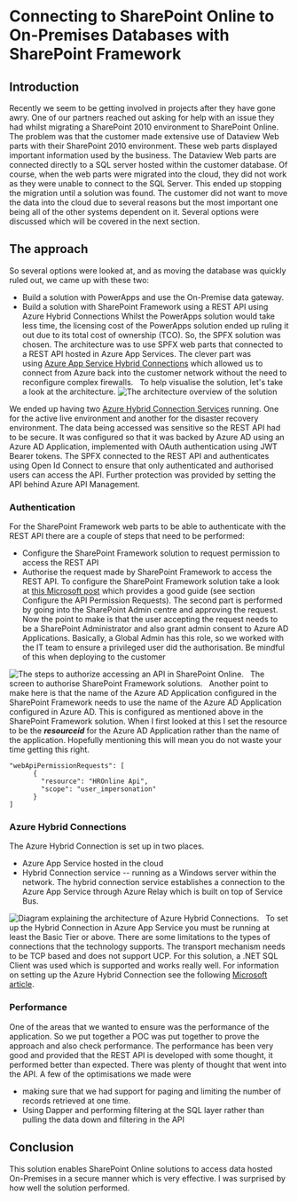 # Connecting to SharePoint Online to On-Premises Databases with SharePoint Framework

## Introduction 

Recently we seem to be getting involved in projects after they have gone
awry. One of our partners reached out asking for help with an issue they
had whilst migrating a SharePoint 2010 environment to SharePoint Online.
The problem was that the customer made extensive use of Dataview Web
parts with their SharePoint 2010 environment. These web parts displayed
important information used by the business. The Dataview Web parts are
connected directly to a SQL server hosted within the customer database.
Of course, when the web parts were migrated into the cloud, they did not
work as they were unable to connect to the SQL Server. This ended up
stopping the migration until a solution was found.
The customer did not want to move the data into the cloud due to several
reasons but the most important one being all of the other systems
dependent on it.
Several options were discussed which will be covered in the next
section.
 
 
## The approach 

So several options were looked at, and as moving the database was
quickly ruled out, we came up with these two:
-   Build a solution with PowerApps and use the On-Premise data gateway.
-   Build a solution with SharePoint Framework using a REST API using
    Azure Hybrid Connections
Whilst the PowerApps solution would take less time, the licensing cost
of the PowerApps solution ended up ruling it out due to its total cost
of ownership (TCO).
So, the SPFX solution was chosen. The architecture was to use SPFX web
parts that connected to a REST API hosted in Azure App Services. The
clever part was using [Azure App Service Hybrid
Connections](https://docs.microsoft.com/en-us/azure/app-service/app-service-hybrid-connections) which
allowed us to connect from Azure back into the customer network without
the need to reconfigure complex firewalls.
 
To help visualise the solution, let's take a look at the architecture.
![The architecture overview of the
solution](https://techcommunity.microsoft.com/t5/image/serverpage/image-id/317178i3B95467AB4BC41DF/image-size/medium?v=v2&px=400 "image-5.png")

We ended up having two [Azure Hybrid Connection
Services](https://docs.microsoft.com/en-us/azure/app-service/app-service-hybrid-connections) running.
One for the active live environment and another for the disaster
recovery environment.
The data being accessed was sensitive so the REST API had to be secure.
It was configured so that it was backed by Azure AD using an Azure AD
Application, implemented with OAuth authentication using JWT Bearer
tokens. The SPFX connected to the REST API and authenticates using Open
Id Connect to ensure that only authenticated and authorised users can
access the API. Further protection was provided by setting the API
behind Azure API Management.
 
### Authentication 

For the SharePoint Framework web parts to be able to authenticate with
the REST API there are a couple of steps that need to be performed:
-   Configure the SharePoint Framework solution to request permission to
    access the REST API
-   Authorise the request made by SharePoint Framework to access the
    REST API.
To configure the SharePoint Framework solution take a look at [this
Microsoft
post](https://docs.microsoft.com/en-us/sharepoint/dev/spfx/use-aad-tutorial#configure-the-api-permissions-requests) which
provides a good guide (see section Configure the API Permission
Requests).
The second part is performed by going into the SharePoint Admin centre
and approving the request. Now the point to make is that the user
accepting the request needs to be a SharePoint Administrator and also
grant admin consent to Azure AD Applications. Basically, a Global Admin
has this role, so we worked with the IT team to ensure a privileged user
did the authorisation. Be mindful of this when deploying to the customer

![The steps to authorize accessing an API in SharePoint
Online.](https://techcommunity.microsoft.com/t5/image/serverpage/image-id/317180i748812510ED90C92/image-size/medium?v=v2&px=400 "image-6.png")
 
The screen to authorise SharePoint Framework solutions.
 
Another point to make here is that the name of the Azure AD Application
configured in the SharePoint Framework needs to use the name of the
Azure AD Application configured in Azure AD. This is configured as
mentioned above in the SharePoint Framework solution. When I first
looked at this I set the resource to be the ***resourceid*** for the
Azure AD Application rather than the name of the application.
Hopefully mentioning this will mean you do not waste your time getting
this right.

``` wp-block-code
"webApiPermissionRequests": [
      {
        "resource": "HROnline Api",
        "scope": "user_impersonation"
      }
]
```

### Azure Hybrid Connections 
The Azure Hybrid Connection is set up in two places.
-   Azure App Service hosted in the cloud
-   Hybrid Connection service -- running as a Windows server within the
    network.
The hybrid connection service establishes a connection to the Azure App
Service through Azure Relay which is built on top of Service Bus.

![Diagram explaining the architecture of Azure Hybrid
Connections.](https://techcommunity.microsoft.com/t5/image/serverpage/image-id/317181i5F1AD7F0944D95D9/image-size/medium?v=v2&px=400 "hybridconn-connectiondiagram.png")
 
To set up the Hybrid Connection in Azure App Service you must be running
at least the Basic Tier or above.
There are some limitations to the types of connections that the
technology supports. The transport mechanism needs to be TCP based and
does not support UCP. For this solution, a .NET SQL Client was used
which is supported and works really well.
For information on setting up the Azure Hybrid Connection see the
following [Microsoft
article](https://docs.microsoft.com/en-us/azure/app-service/app-service-hybrid-connections).
 
###  Performance 
One of the areas that we wanted to ensure was the performance of the
application. So we put together a POC was put together to prove the
approach and also check performance. The performance has been very good
and provided that the REST API is developed with some thought, it
performed better than expected.
There was plenty of thought that went into the API. A few of the
optimisations we made were
-   making sure that we had support for paging and limiting the number
    of records retrieved at one time.
-   Using Dapper and performing filtering at the SQL layer rather than
    pulling the data down and filtering in the API

## Conclusion 
This solution enables SharePoint Online solutions to access data hosted
On-Premises in a secure manner which is very effective. I was surprised
by how well the solution performed.
 